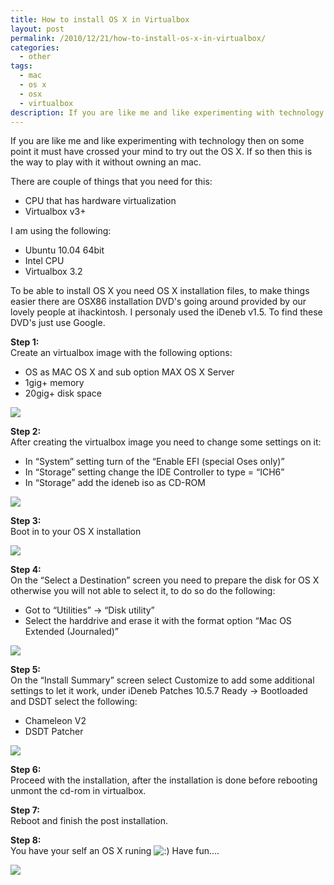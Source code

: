 ```yaml
---
title: How to install OS X in Virtualbox
layout: post
permalink: /2010/12/21/how-to-install-os-x-in-virtualbox/
categories:
  - other
tags:
  - mac
  - os x
  - osx
  - virtualbox
description: If you are like me and like experimenting with technology then on some point it must have crossed your mind to try out the OS X. If so then this is the way to play with it without owning an mac.
---
```

If you are like me and like experimenting with technology then on some point it must have crossed your mind to try out the OS X. If so then this is the way to play with it without owning an mac.

There are couple of things that you need for this:

  * CPU that has hardware virtualization
  * Virtualbox v3+

I am using the following:

  * Ubuntu 10.04 64bit
  * Intel CPU
  * Virtualbox 3.2

To be able to install OS X you need OS X installation files, to make things easier there are OSX86 installation DVD's going around provided by our lovely people at ihackintosh. I personaly used the iDeneb v1.5. To find these DVD's just use Google.

**Step 1:**  
Create an virtualbox image with the following options:

  * OS as MAC OS X and sub option MAX OS X Server
  * 1gig+ memory
  * 20gig+ disk space

![][1]

**Step 2:**  
After creating the virtualbox image you need to change some settings on it:

  * In “System” setting turn of the “Enable EFI (special Oses only)”
  * In “Storage” setting change the IDE Controller to type = “ICH6”
  * In “Storage” add the ideneb iso as CD-ROM

![][2]

**Step 3:**  
Boot in to your OS X installation

![][3]

**Step 4:**  
On the &#8220;Select a Destination&#8221; screen you need to prepare the disk for OS X otherwise you will not able to select it, to do so do the following:

  * Got to “Utilities” → “Disk utility”
  * Select the harddrive and erase it with the format option &#8220;Mac OS Extended (Journaled)&#8221;

![][4]

**Step 5:**  
On the &#8220;Install Summary&#8221; screen select Customize to add some additional settings to let it work, under iDeneb Patches 10.5.7 Ready -> Bootloaded and DSDT select the following:

  * Chameleon V2
  * DSDT Patcher

![][5]

**Step 6:**  
Proceed with the installation, after the installation is done before rebooting unmont the cd-rom in virtualbox.

**Step 7:**  
Reboot and finish the post installation.

**Step 8:**  
You have your self an OS X runing <img src='http://blog.coralic.nl/wp-includes/images/smilies/icon_smile.gif' alt=':)' class='wp-smiley' /> Have fun&#8230;.

![][6]

 [1]: http://files.coralic.nl/osxscreens/osx1.png
 [2]: http://files.coralic.nl/osxscreens/osx2.png
 [3]: http://files.coralic.nl/osxscreens/osx3.png
 [4]: http://files.coralic.nl/osxscreens/osx4.png
 [5]: http://files.coralic.nl/osxscreens/osx5.png
 [6]: http://files.coralic.nl/osxscreens/osx6.png